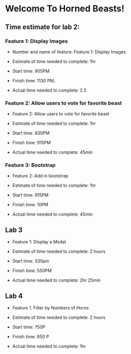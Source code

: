# Welcome To Horned Beasts! 


## Time estimate for lab 2: 

### Feature 1: Display Images

- Number and name of feature: Feature 1: Display Images <br>

- Estimate of time needed to complete: 1hr <br>

- Start time: 905PM<br>

- Finish time: 1130 PM, <br>

- Actual time needed to complete: 2.5<br>

### Feature 2: Allow users to vote for favorite beast

-  Feature 2: Allow users to vote for favorite beast <br>

- Estimate of time needed to complete: 1hr <br>

- Start time: 830PM<br>

- Finish time: 915PM <br>

- Actual time needed to complete: 45min <br>

### Feature 3: Bootstrap

-  Feature 2: Add in bootstrap <br>

- Estimate of time needed to complete: 1hr <br>

- Start time: 915PM<br>

- Finish time: 10PM <br>

- Actual time needed to complete: 45min <br>

## Lab 3  

- Feature 1: Display a Modal

- Estimate of time needed to complete: 2 hours

- Start time: 330pm

- Finish time: 550PM

- Actual time needed to complete: 2hr 25min

## Lab 4 

- Feature 1. Filter by Numbers of Horns

- Estimate of time needed to complete: 2 hours

- Start time: 750P

- Finish time: 850 P  

- Actual time needed to complete: 1hr